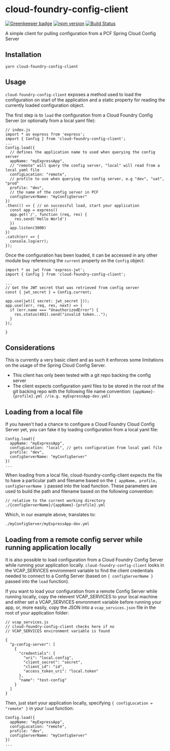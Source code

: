 # cloud-foundry-config-client 

[![Greenkeeper badge](https://badges.greenkeeper.io/adamkl/cloud-foundry-config-client.svg)](https://greenkeeper.io/)
[![npm version](https://badge.fury.io/js/cloud-foundry-config-client.svg)](https://badge.fury.io/js/cloud-foundry-config-client)
[![Build Status](https://travis-ci.org/adamkl/cloud-foundry-config-client.svg?branch=master)](https://travis-ci.org/adamkl/cloud-foundry-config-client)

A simple client for pulling configuration from a PCF Spring Cloud Config Server

## Installation

```
yarn cloud-foundry-config-client
```

## Usage

`cloud-foundry-config-client` exposes a method used to load the configuration on start of the application and a static property for reading the currently loaded configuration object.

The first step is to `load` the configuration from a Cloud Foundry Config Server (or optionally from a local yaml file):

```
// index.js
import * as express from 'express';
import { Config } from 'cloud-foundry-config-client';
...
Config.load({
  // defines the application name to used when querying the config server
  appName: "myExpressApp",  
  // "remote" will query the config server, "local" will read from a local yaml file
  configLocation: "remote",  
  // profile to use when querying the config server, e.g "dev", "uat", "prod"
  profile: "dev",
  // the name of the config server in PCF
  configServerName: "myConfigServer"
})
.then(() => { // on successful load, start your application
  const app = express()
  app.get('/', function (req, res) {
    res.send('Hello World')
  })
  app.listen(3000)
})
.catch(err => {
  console.log(err);
});
```

Once the configuration has been loaded, it can be accessed in any other module buy referencing the `current` property on the `Config` object:

```
import * as jwt from 'express-jwt';
import { Config } from 'cloud-foundry-config-client';

...
// Get the JWT secret that was retrieved from config server
const { jwt_secret } = Config.current;

app.use(jwt({ secret: jwt_secret }));
app.use((err, req, res, next) => {
  if (err.name === "UnauthorizedError") {
    res.status(401).send("invalid token...");
  }
});

}
```

## Considerations

This is currently a very basic client and as such it enforces some limitations on the usage of the Spring Cloud Config Server.

* This client has only been tested with a git repo backing the config server
* The client expects configuration yaml files to be stored in the root of the git backing repo with the following file name convention: `{appName}-{profile}.yml //(e.g. myExpressApp-dev.yml)`

## Loading from a local file

If you haven't had a chance to configure a Cloud Foundry Cloud Config Server yet, you can fake it by loading configuration from a local yaml file:

```
Config.load({
  appName: "myExpressApp",  
  configLocation: "local", // gets configuration from local yaml file
  profile: "dev",
  configServerName: "myConfigServer"
})
...
```

When loading from a local file, cloud-foundry-config-client expects the file to have a particular path and filename based on the `{ appName, profile, configServerName }` passed into the load function. These parameters are used to build the path and filename based on the following convention:

```
// relative to the current working directory
./{configServerName}/{appName}-{profile}.yml
```

Which, in our example above, translates to:

```
./myConfigServer/myExpressApp-dev.yml
```

## Loading from a remote config server while running application locally

It is also possible to load configuration from a Cloud Foundry Config Server while running your application locally. `cloud-foundry-config-client` looks in the VCAP_SERVICES environment variable to find the client credentials needed to connect to a Config Server (based on `{ configServerName }` passed into the `load` function).

If you want to load your configuration from a remote Config Server while running locally, copy the relevent VCAP_SERVICES to your local machine and either set a VCAP_SERVICES envronment variable before running your app, or, more easily, copy the JSON into a `vcap_services.json` file in the root of your application folder:

```
// vcap_services.js
// cloud-foundry-config-client checks here if no
// VCAP_SERVICES environment variable is found

{
  "p-config-server": [
    {
      "credentials": {
        "uri": "local.config",
        "client_secret": "secret",
        "client_id": "id",
        "access_token_uri": "local.token"
      },
      "name": "test-config"
    }
  ]
}
```

Then, just start your application locally, specifying `{ configLocation = "remote" }` in your `load` function:

```
Config.load({
  appName: "myExpressApp",  
  configLocation: "remote",
  profile: "dev",
  configServerName: "myConfigServer"
})
...
```
